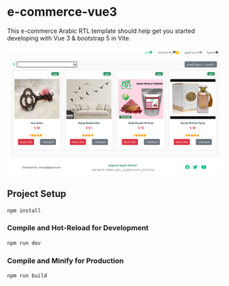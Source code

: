 # e-commerce-vue3
This e-commerce Arabic RTL template should help get you started developing with Vue 3 & bootstrap 5 in Vite.

![alt text](https://github.com/iFmrDev/e-commerce-vue3/blob/main/src/assets/app.png?raw=true)


## Project Setup

```sh
npm install
```

### Compile and Hot-Reload for Development

```sh
npm run dev
```

### Compile and Minify for Production

```sh
npm run build
```
